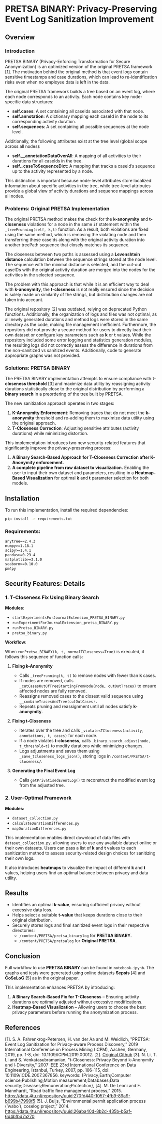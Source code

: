 # PRETSA BINARY: Privacy-Preserving Event Log Sanitization Improvement

## Overview

### Introduction

PRETSA BINARY (Privacy-Enforcing Transformation for Secure Anonymization) is an optimized version of the original PRETSA framework [1]. The motivation behind the original method is that event logs contain sensitive timestamps and case durations, which can lead to re-identification risks even when no employee data is left in the data.

The original PRETSA framework builds a tree based on an event log, where each node corresponds to an activity. Each node contains key node-specific data structures:

- **self.cases**: A set containing all caseIds associated with that node.
- **self.annotation**: A dictionary mapping each caseId in the node to its corresponding activity duration.
- **self.sequences**: A set containing all possible sequences at the node level.

Additionally, the following attributes exist at the tree level (global scope across all nodes):

- **self.__annotationDataOverAll**: A mapping of all activities to their durations for all caseIds in the tree.
- **self._caseToSequenceDict**: A mapping that tracks a caseId’s sequence up to the activity represented by a node.

This distinction is important because node-level attributes store localized information about specific activities in the tree, while tree-level attributes provide a global view of activity durations and sequence mappings across all nodes.

### Problems: Original PRETSA Implementation

The original PRETSA method makes the check for the **k-anonymity** and **t-closeness** violations for a node in the same `if` statement within the `_treePrunning(self, k,t)` function. As a result, both violations are fixed using the same method, which is removing the violating node and then transferring these caseIds along with the original activity duration into another treePath sequence that closely matches its sequence.

The closeness between two paths is assessed using a **Levenshtein distance** calculation between the sequence strings stored at the node level. The sequence with the minimal distance is selected, and the cut-out caseIDs with the original activity duration are merged into the nodes for the activities in the selected sequence. 

The problem with this approach is that while it is an efficient way to deal with **k-anonymity**, the **t-closeness** is not really ensured since the decision is solely made on similarity of the strings, but distribution changes are not taken into account.

The original repository [2] was outdated, relying on deprecated Python functions. Additionally, the organization of logs and files was not optimal, as all newly generated durations and method logs were stored in the same directory as the code, making file management inefficient. Furthermore, the repository did not provide a secure method for users to directly load their own dataset or configure key parameters such as **k** or **t** values. While the repository included some error logging and statistics generation modules, the resulting logs did not correctly assess the difference in durations from the non-sanitized vs sanitized events. Additionally, code to generate appropriate graphs was not provided.

### Solutions: PRETSA BINARY

The PRETSA BINARY implementation attempts to ensure compliance with **t-closeness threshold** [3] and maximize data utility by reassigning activity durations statistically close to the original distribution by performing a **binary search** in a preordering of the tree built by PRETSA.

The new sanitization approach operates in two stages:

1. **K-Anonymity Enforcement**: Removing traces that do not meet the **k-anonymity** threshold and re-adding them to maximize data utility using the original approach.
2. **T-Closeness Correction**: Adjusting sensitive attributes (activity durations) while minimizing distortion.

This implementation introduces two new security-related features that significantly improve the privacy-preserving process:

1. **A Binary Search-Based Approach for T-Closeness Correction after K-Anonymity enforcement.**
2. **A complete pipeline from raw dataset to visualization.** Enabling the user to input their own dataset and parameters, resulting in a **Heatmap-Based Visualization** for optimal **k** and **t** parameter selection for both models.

## Installation

To run this implementation, install the required dependencies:

```sh
pip install -r requirements.txt
```

### Requirements:

```txt
anytree==2.4.3
numpy>=1.18.1
scipy>=1.4.1
pandas>=0.23.4
matplotlib>=3.1.0
seaborn>=0.10.0
pm4py
```

## Security Features: Details

### 1. T-Closeness Fix Using Binary Search

**Modules:**
- `startExperimentsForJournalExtension_PRETSA_BINARY.py`
- `runExperimentForJournalExtension_pretsa_BINARY.py`
- `runPretsa_BINARY.py`
- `pretsa_binary.py`

**Workflow:**

When `runPretsa_BINARY(k, t, normalTCloseness=True)` is executed, it follows this sequence of function calls:

1. **Fixing k-Anonymity**
   - Calls `_treePrunning(k, t)` to remove nodes with fewer than **k** cases.
   - If nodes are removed, calls `_cutCasesOutOfTreeStartingFromNode(node, cutOutTraces)` to ensure affected nodes are fully removed.
   - Reassigns removed cases to the closest valid sequence using `__combineTracesAndTree(cutOutCases).`
   - Repeats pruning and reassignment until all nodes satisfy **k-anonymity**.

2. **Fixing t-Closeness**
   - Iterates over the tree and calls `_violatesTCloseness(activity, annotations, t, cases)` for each node.
   - If a node violates **t-closeness**, calls `_binary_search_adjust(node, t_threshold=t)` to modify durations while minimizing changes.
   - Logs adjustments and saves them using `_save_tcloseness_logs_json()`, storing logs in `/content/PRETSA/t-closeness/`.

3. **Generating the Final Event Log**
   - Calls `getPrivatisedEventLog()` to reconstruct the modified event log from the adjusted tree.

### 2. User-Optimal Framework

**Modules:**
- `dataset_collection.py`
- `calculateDurationDifferences.py`
- `mapDurationDifferences.py`

This implementation enables direct download of data files with `dataset_collection.py`, allowing users to use any available dataset online or their own datasets. Users can pass a list of **k** and **t** values to each sanitization method to assess security-related design choices for sanitizing their own logs.

It also introduces **heatmaps** to visualize the impact of different **k** and **t** values, helping users find an optimal balance between privacy and data utility.

## Results

- Identifies an optimal **k-value**, ensuring sufficient privacy without excessive data loss.
- Helps select a suitable **t-value** that keeps durations close to their original distribution.
- Securely stores logs and final sanitized event logs in their respective directories:
  - `/content/PRETSA/pretsa_binarylog` for **PRETSA BINARY**.
  - `/content/PRETSA/pretsalog` for **Original PRETSA**.

## Conclusion

Full workflow to use **PRETSA BINARY** can be found in `notebook.ipynb`. The graphs and tests were generated using online datasets **Sepsis** [4] and **CoSeLoG** [5] as in the original paper.

This implementation enhances PRETSA by introducing:

1. **A Binary Search-Based Fix for T-Closeness** – Ensuring activity durations are optimally adjusted without excessive modifications.
2. **Heatmap-Based Visualization** – Allowing users to choose the best privacy parameters before running the anonymization process.

## References

[1]. S. A. Fahrenkrog-Petersen, H. van der Aa and M. Weidlich, "PRETSA: Event Log Sanitization for Privacy-aware Process Discovery," 2019 International Conference on Process Mining (ICPM), Aachen, Germany, 2019, pp. 1-8, doi: 10.1109/ICPM.2019.00012.
[2]. [Original Github](https://github.com/samadeusfp/PRETSA)
[3]. N. Li, T. Li and S. Venkatasubramanian, "t-Closeness: Privacy Beyond k-Anonymity and l-Diversity," 2007 IEEE 23rd International Conference on Data Engineering, Istanbul, Turkey, 2007, pp. 106-115, doi: 10.1109/ICDE.2007.367856.
keywords: {Privacy;Earth;Computer science;Publishing;Motion measurement;Databases;Data security;Diseases;Remuneration;Protection},
[4]. M. De Leoni and F. Mannhardt, “Road traffic fine management process,” 2015. https://data.4tu.nl/repository/uuid:270fd440-1057-4fb9-89a9-b699b47990f5
[5]. J. Buijs, “Environmental permit application process (‘wabo’), coselog project,” 2014. https://data.4tu.nl/repository/uuid:26aba40d-8b2d-435b-b5af-6d4bfbd7a270

